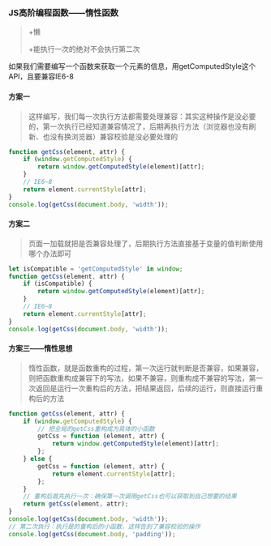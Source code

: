### JS高阶编程函数——惰性函数

> +懒
>
> +能执行一次的绝对不会执行第二次 

如果我们需要编写一个函数来获取一个元素的信息，用getComputedStyle这个API，且要兼容IE6-8

#### 方案一

> 这样编写，我们每一次执行方法都需要处理兼容：其实这种操作是没必要的，第一次执行已经知道兼容情况了，后期再执行方法（浏览器也没有刷新、也没有换浏览器）兼容校验是没必要处理的

```js
function getCss(element, attr) {
    if (window.getComputedStyle) {
        return window.getComputedStyle(element)[attr];
    }
    // IE6~8
    return element.currentStyle[attr];
}
console.log(getCss(document.body, 'width'));
```

#### 方案二

> 页面一加载就把是否兼容处理了，后期执行方法直接基于变量的值判断使用哪个办法即可

```js
let isCompatible = 'getComputedStyle' in window;
function getCss(element, attr) {
    if (isCompatible) {
        return window.getComputedStyle(element)[attr];
    }
    // IE6~8
    return element.currentStyle[attr];
}
console.log(getCss(document.body, 'width'));
```

#### 方案三——惰性思想

> 惰性函数，就是函数重构的过程，第一次运行就判断是否兼容，如果兼容，则把函数重构成兼容下的写法，如果不兼容，则重构成不兼容的写法，第一次返回是运行一次重构后的方法，把结果返回，后续的运行，则直接运行重构后的方法

```js
function getCss(element, attr) {
    if (window.getComputedStyle) {
        // 把全局的getCss重构成为具体的小函数
        getCss = function (element, attr) {
            return window.getComputedStyle(element)[attr];
        };
    } else {
        getCss = function (element, attr) {
            return element.currentStyle[attr];
        };
    }
    // 重构后首先执行一次：确保第一次调用getCss也可以获取到自己想要的结果
    return getCss(element, attr);
}
console.log(getCss(document.body, 'width'));
// 第二次执行：执行是的重构后的小函数，这样告别了兼容校验的操作
console.log(getCss(document.body, 'padding'));
```

